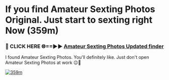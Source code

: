 # If you find Amateur Sexting Photos Original. Just start to sexting right Now (359m)

<h3>🔴 CLICK HERE 🌐==►► <a href="https://tinyurl.com/mtbk5fxa" rel="nofollow">Amateur Sexting Photos Updated finder</a></h3>

I found Amateur Sexting Photos. You'll definitely like. Just don't open Amateur Sexting Photos at work 😉💬

[![359m](https://i.imgur.com/Q8WKrnY.jpeg)](https://tinyurl.com/mtbk5fxa)
